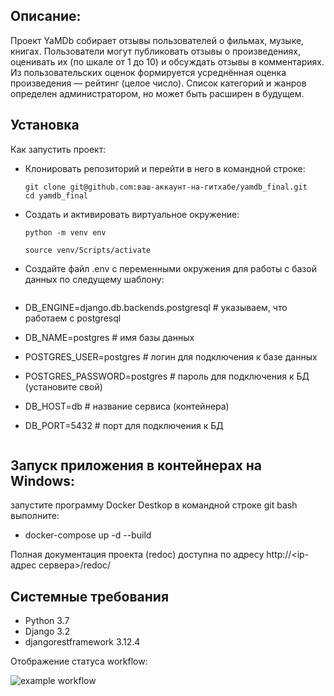 ## Описание:
Проект YaMDb собирает отзывы пользователей о фильмах, музыке, книгах. Пользователи могут публиковать отзывы о произведениях, оценивать их (по шкале от 1 до 10) и обсуждать отзывы в комментариях. Из пользовательских оценок формируется усреднённая оценка произведения — рейтинг (целое число). Список категорий и жанров определен администратором, но может быть расширен в будущем.

## Установка
Как запустить проект:
 - Клонировать репозиторий и перейти в него в командной строке:
   
    ```
    git clone git@github.com:ваш-аккаунт-на-гитхабе/yamdb_final.git
    cd yamdb_final
    ```

* Cоздать и активировать виртуальное окружение:

   ```
   python -m venv env

   source venv/Scripts/activate
   ```

- Создайте файл .env с переменными окружения для работы с базой данных по следущему шаблону:

  ```
- DB_ENGINE=django.db.backends.postgresql # указываем, что работаем с postgresql
- DB_NAME=postgres # имя базы данных
- POSTGRES_USER=postgres # логин для подключения к базе данных
- POSTGRES_PASSWORD=postgres # пароль для подключения к БД (установите свой)
- DB_HOST=db # название сервиса (контейнера)
- DB_PORT=5432 # порт для подключения к БД
  ```

## Запуск приложения в контейнерах на Windows:
запустите программу Docker Destkop
в командной строке git bash выполните: 
- docker-compose up -d --build


Полная документация проекта (redoc) доступна по адресу http://<ip-адрес сервера>/redoc/

## Системные требования
- Python 3.7
- Django 3.2
- djangorestframework 3.12.4

Отображение статуса workflow:

![example workflow](https://github.com/RustamM2022/yamdb_final/actions/workflows/yamdb_workflow.yml/badge.svg)
